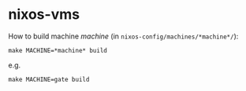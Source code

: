 # nixos-vms

How to build machine *machine* (in `nixos-config/machines/*machine*/`):

```make MACHINE=*machine* build```

e.g.

```make MACHINE=gate build```
